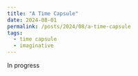 ```yaml
---
title: "A Time Capsule"
date: 2024-08-01
permalink: /posts/2024/08/a-time-capsule
tags:
  - time capsule
  - imaginative
---
```


In progress
